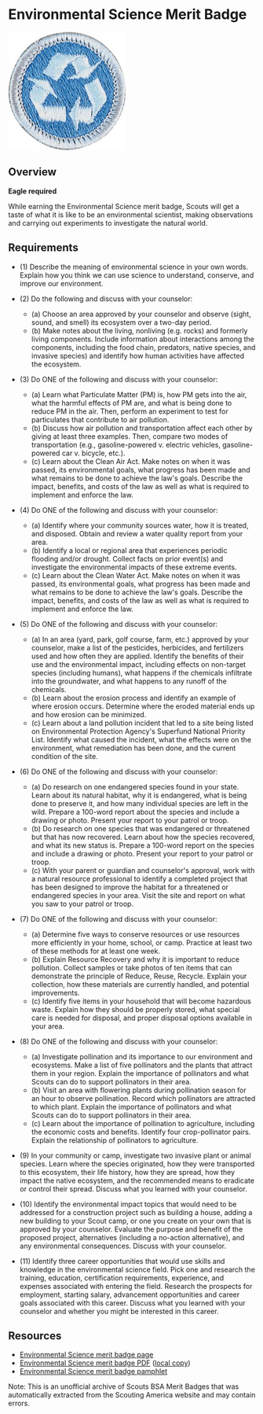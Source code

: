 

# Environmental Science Merit Badge

![Environmental Science Merit Badge](images/environmental-science-merit-badge.jpg)

## Overview

**Eagle required**

While earning the Environmental Science merit badge, Scouts will get a taste of what it is like to be an environmental scientist, making observations and carrying out experiments to investigate the natural world.

## Requirements

* (1) Describe the meaning of environmental science in your own words. Explain how you think we can use science to understand, conserve, and improve our environment.
* (2) Do the following and discuss with your counselor:
    * (a) Choose an area approved by your counselor and observe (sight, sound, and smell) its ecosystem over a two-day period.
    * (b) Make notes about the living, nonliving (e.g. rocks) and formerly living components. Include information about interactions among the components, including the food chain, predators, native species, and invasive species) and identify how human activities have affected the ecosystem.


* (3) Do ONE of the following and discuss with your counselor:
    * (a) Learn what Particulate Matter (PM) is, how PM gets into the air, what the harmful effects of PM are, and what is being done to reduce PM in the air. Then, perform an experiment to test for particulates that contribute to air pollution.
    * (b) Discuss how air pollution and transportation affect each other by giving at least three examples. Then, compare two modes of transportation (e.g., gasoline-powered v. electric vehicles, gasoline-powered car v. bicycle, etc.).
    * (c) Learn about the Clean Air Act. Make notes on when it was passed, its environmental goals, what progress has been made and what remains to be done to achieve the law's goals. Describe the impact, benefits, and costs of the law as well as what is required to implement and enforce the law.


* (4) Do ONE of the following and discuss with your counselor:
    * (a) Identify where your community sources water, how it is treated, and disposed. Obtain and review a water quality report from your area.
    * (b) Identify a local or regional area that experiences periodic flooding and/or drought. Collect facts on prior event(s) and investigate the environmental impacts of these extreme events.
    * (c) Learn about the Clean Water Act. Make notes on when it was passed, its environmental goals, what progress has been made and what remains to be done to achieve the law's goals. Describe the impact, benefits, and costs of the law as well as what is required to implement and enforce the law.


* (5) Do ONE of the following and discuss with your counselor:
    * (a) In an area (yard, park, golf course, farm, etc.) approved by your counselor, make a list of the pesticides, herbicides, and fertilizers used and how often they are applied. Identify the benefits of their use and the environmental impact, including effects on non-target species (including humans), what happens if the chemicals infiltrate into the groundwater, and what happens to any runoff of the chemicals.
    * (b) Learn about the erosion process and identify an example of where erosion occurs. Determine where the eroded material ends up and how erosion can be minimized.
    * (c) Learn about a land pollution incident that led to a site being listed on Environmental Protection Agency's Superfund National Priority List. Identify what caused the incident, what the effects were on the environment, what remediation has been done, and the current condition of the site.


* (6) Do ONE of the following and discuss with your counselor:
    * (a) Do research on one endangered species found in your state. Learn about its natural habitat, why it is endangered, what is being done to preserve it, and how many individual species are left in the wild. Prepare a 100-word report about the species and include a drawing or photo. Present your report to your patrol or troop.
    * (b) Do research on one species that was endangered or threatened but that has now recovered. Learn about how the species recovered, and what its new status is. Prepare a 100-word report on the species and include a drawing or photo. Present your report to your patrol or troop.
    * (c) With your parent or guardian and counselor's approval, work with a natural resource professional to identify a completed project that has been designed to improve the habitat for a threatened or endangered species in your area. Visit the site and report on what you saw to your patrol or troop.


* (7) Do ONE of the following and discuss with your counselor:
    * (a) Determine five ways to conserve resources or use resources more efficiently in your home, school, or camp. Practice at least two of these methods for at least one week.
    * (b) Explain Resource Recovery and why it is important to reduce pollution. Collect samples or take photos of ten items that can demonstrate the principle of Reduce, Reuse, Recycle. Explain your collection, how these materials are currently handled, and potential improvements.
    * (c) Identify five items in your household that will become hazardous waste. Explain how they should be properly stored, what special care is needed for disposal, and proper disposal options available in your area.


* (8) Do ONE of the following and discuss with your counselor:
    * (a) Investigate pollination and its importance to our environment and ecosystems. Make a list of five pollinators and the plants that attract them in your region. Explain the importance of pollinators and what Scouts can do to support pollinators in their area.
    * (b) Visit an area with flowering plants during pollination season for an hour to observe pollination. Record which pollinators are attracted to which plant. Explain the importance of pollinators and what Scouts can do to support pollinators in their area.
    * (c) Learn about the importance of pollination to agriculture, including the economic costs and benefits. Identify four crop-pollinator pairs. Explain the relationship of pollinators to agriculture.


* (9) In your community or camp, investigate two invasive plant or animal species. Learn where the species originated, how they were transported to this ecosystem, their life history, how they are spread, how they impact the native ecosystem, and the recommended means to eradicate or control their spread.  Discuss what you learned with your counselor.
* (10) Identify the environmental impact topics that would need to be addressed for a construction project such as building a house, adding a new building to your Scout camp, or one you create on your own that is approved by your counselor. Evaluate the purpose and benefit of the proposed project, alternatives (including a no-action alternative), and any environmental consequences. Discuss with your counselor.
* (11) Identify three career opportunities that would use skills and knowledge in the environmental science field. Pick one and research the training, education, certification requirements, experience, and expenses associated with entering the field. Research the prospects for employment, starting salary, advancement opportunities and career goals associated with this career. Discuss what you learned with your counselor and whether you might be interested in this career.


## Resources

- [Environmental Science merit badge page](https://www.scouting.org/merit-badges/environmental-science/)
- [Environmental Science merit badge PDF](https://filestore.scouting.org/filestore/Merit_Badge_ReqandRes/2023_Updates/35892(23)_Environmental_Science_REQ.pdf) ([local copy](files/environmental-science-merit-badge.pdf))
- [Environmental Science merit badge pamphlet](None)

Note: This is an unofficial archive of Scouts BSA Merit Badges that was automatically extracted from the Scouting America website and may contain errors.